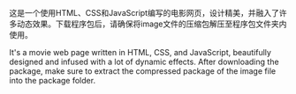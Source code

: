 这是一个使用HTML、CSS和JavaScript编写的电影网页，设计精美，并融入了许多动态效果。下载程序包后，请确保将image文件的压缩包解压至程序包文件夹内使用。

It's a movie web page written in HTML, CSS, and JavaScript, beautifully designed and infused with a lot of dynamic effects. After downloading the package, make sure to extract the compressed package of the image file into the package folder.
